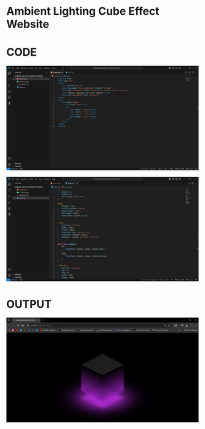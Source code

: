 # Ambient Lighting Cube Effect Website

# CODE

![Alt text](README-IMGS/CODE.png)

![Alt text](README-IMGS/CODE-1.png)

# OUTPUT

![Alt text](README-IMGS/OUTPUT.png)